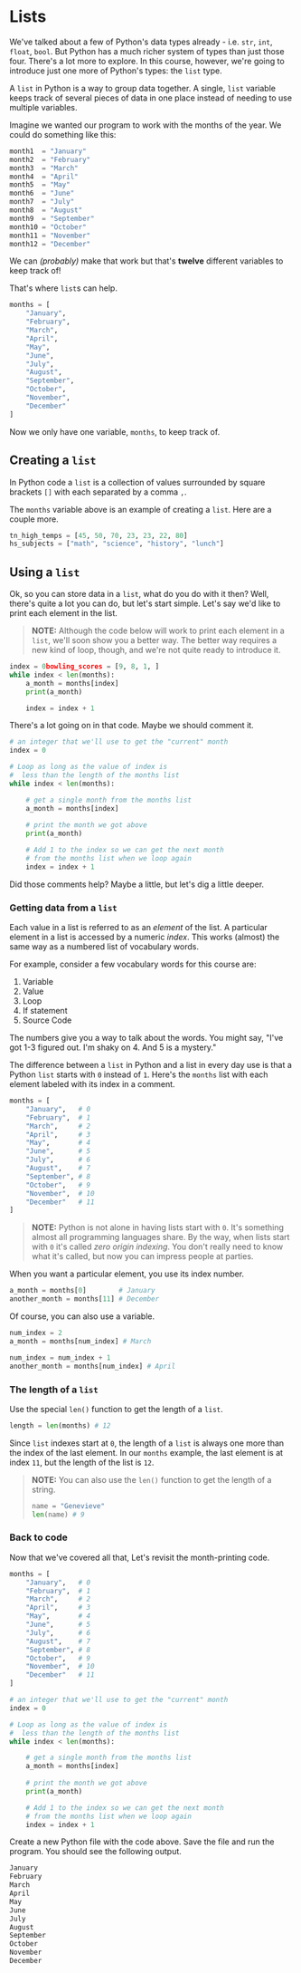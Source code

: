 # Lists

We've talked about a few of Python's data types already - i.e. `str`, `int`, `float`, `bool`. But Python has a much richer system of types than just those four. There's a lot more to explore. In this course, however, we're going to introduce just one more of Python's types: the `list` type.

A `list` in Python is a way to group data together. A single, `list` variable keeps track of several pieces of data in one place instead of needing to use multiple variables.

Imagine we wanted our program to work with the months of the year. We could do something like this:

```python
month1  = "January"
month2  = "February"
month3  = "March"
month4  = "April"
month5  = "May"
month6  = "June"
month7  = "July"
month8  = "August"
month9  = "September"
month10 = "October"
month11 = "November"
month12 = "December"
```

We can _(probably)_ make that work but that's **twelve** different variables to keep track of!

That's where `list`s can help.

```python
months = [
    "January",
    "February",
    "March",
    "April",
    "May",
    "June",
    "July",
    "August",
    "September",
    "October",
    "November",
    "December"
]
```

Now we only have one variable, `months`, to keep track of.

## Creating a `list`

In Python code a `list` is a collection of values surrounded by square brackets `[]` with each separated by a comma `,`.

The `months` variable above is an example of creating a `list`. Here are a couple more.

```python
tn_high_temps = [45, 50, 70, 23, 23, 22, 80]
hs_subjects = ["math", "science", "history", "lunch"]
```

## Using a `list`

Ok, so you can store data in a `list`, what do you do with it then? Well, there's quite a lot you can do, but let's start simple. Let's say we'd like to print each element in the list.

> **NOTE:** Although the code below will work to print each element in a `list`, we'll soon show you a better way. The better way requires a new kind of loop, though, and we're not quite ready to introduce it.

```python
index = 0bowling_scores = [9, 8, 1, ]
while index < len(months):
    a_month = months[index]
    print(a_month)

    index = index + 1
```

There's a lot going on in that code. Maybe we should comment it.

```python
# an integer that we'll use to get the "current" month
index = 0 

# Loop as long as the value of index is
#  less than the length of the months list
while index < len(months):

    # get a single month from the months list
    a_month = months[index]
    
    # print the month we got above
    print(a_month)

    # Add 1 to the index so we can get the next month 
    # from the months list when we loop again
    index = index + 1
```

Did those comments help? Maybe a little, but let's dig a little deeper.

### Getting data from a `list`

Each value in a list is referred to as an _element_ of the list. A particular element in a list is accessed by a numeric _index_. This works (almost) the same way as a numbered list of vocabulary words.

For example, consider a few vocabulary words for this course are:

1. Variable
1. Value
1. Loop
1. If statement
1. Source Code

The numbers give you a way to talk about the words. You might say, "I've got 1-3 figured out. I'm shaky on 4. And 5 is a mystery."

The difference between a `list` in Python and a list in every day use is that a Python `list` starts with `0` instead of `1`. Here's the `months` list with each element labeled with its index in a comment.

```python
months = [
    "January",   # 0
    "February",  # 1
    "March",     # 2
    "April",     # 3
    "May",       # 4
    "June",      # 5
    "July",      # 6
    "August",    # 7
    "September", # 8
    "October",   # 9
    "November",  # 10
    "December"   # 11
]
```

> **NOTE:** Python is not alone in having lists start with `0`. It's something almost all programming languages share. By the way, when lists start with `0` it's called _zero origin indexing_. You don't really need to know what it's called, but now you can impress people at parties.

When you want a particular element, you use its index number.

```python
a_month = months[0]        # January
another_month = months[11] # December
```

Of course, you can also use a variable.

```python
num_index = 2
a_month = months[num_index] # March

num_index = num_index + 1
another_month = months[num_index] # April
```

### The length of a `list`

Use the special `len()` function to get the length of a `list`.

```python
length = len(months) # 12
```

Since `list` indexes start at `0`, the length of a `list` is always one more than the index of the last element. In our `months` example, the last element is at index `11`, but the length of the list is `12`.

> **NOTE:** You can also use the `len()` function to get the length of a string.
> ```python
> name = "Genevieve"
> len(name) # 9
> ```

### Back to code

Now that we've covered all that, Let's revisit the month-printing code.

```python
months = [
    "January",   # 0
    "February",  # 1
    "March",     # 2
    "April",     # 3
    "May",       # 4
    "June",      # 5
    "July",      # 6
    "August",    # 7
    "September", # 8
    "October",   # 9
    "November",  # 10
    "December"   # 11
]

# an integer that we'll use to get the "current" month
index = 0 

# Loop as long as the value of index is
#  less than the length of the months list
while index < len(months):

    # get a single month from the months list
    a_month = months[index]
    
    # print the month we got above
    print(a_month)

    # Add 1 to the index so we can get the next month 
    # from the months list when we loop again
    index = index + 1
```

Create a new Python file with the code above. Save the file and run the program. You should see the following output.

```txt
January
February
March
April
May
June
July
August
September
October
November
December
```
